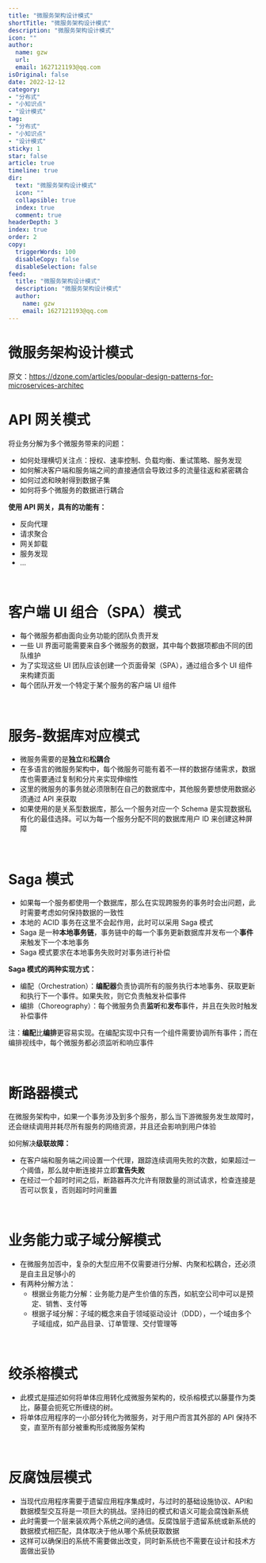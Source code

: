 ```yaml
---
title: "微服务架构设计模式"
shortTitle: "微服务架构设计模式"
description: "微服务架构设计模式"
icon: ""
author: 
  name: gzw
  url: 
  email: 1627121193@qq.com
isOriginal: false
date: 2022-12-12
category: 
- "分布式"
- "小知识点"
- "设计模式"
tag:
- "分布式"
- "小知识点"
- "设计模式"
sticky: 1
star: false
article: true
timeline: true
dir:
  text: "微服务架构设计模式"
  icon: ""
  collapsible: true
  index: true
  comment: true
headerDepth: 3
index: true
order: 2
copy:
  triggerWords: 100
  disableCopy: false
  disableSelection: false
feed:
  title: "微服务架构设计模式"
  description: "微服务架构设计模式"
  author:
    name: gzw
    email: 1627121193@qq.com
---
```




# 微服务架构设计模式





原文：https://dzone.com/articles/popular-design-patterns-for-microservices-architec



# API 网关模式

将业务分解为多个微服务带来的问题：

- 如何处理横切关注点：授权、速率控制、负载均衡、重试策略、服务发现
- 如何解决客户端和服务端之间的直接通信会导致过多的流量往返和紧密耦合
- 如何过滤和映射得到数据子集
- 如何将多个微服务的数据进行耦合

**使用 API 网关，具有的功能有：**

- 反向代理
- 请求聚合
- 网关卸载
- 服务发现
- ...



<br/>

# 客户端 UI 组合（SPA）模式

- 每个微服务都由面向业务功能的团队负责开发
- 一些 UI 界面可能需要来自多个微服务的数据，其中每个数据项都由不同的团队维护
- 为了实现这些 UI 团队应该创建一个页面骨架（SPA），通过组合多个 UI 组件来构建页面
- 每个团队开发一个特定于某个服务的客户端 UI 组件

<br/>



# 服务-数据库对应模式

- 微服务需要的是**独立**和**松耦合**
- 在多语言的微服务架构中，每个微服务可能有着不一样的数据存储需求，数据库也需要通过复制和分片来实现伸缩性
- 这里的微服务的事务就必须限制在自己的数据库中，其他服务要想使用数据必须通过 API 来获取
- 如果使用的是关系型数据库，那么一个服务对应一个 Schema 是实现数据私有化的最佳选择。可以为每一个服务分配不同的数据库用户 ID 来创建这种屏障



<br/>

# Saga 模式

- 如果每一个服务都使用一个数据库，那么在实现跨服务的事务时会出问题，此时需要考虑如何保持数据的一致性
- 本地的 ACID 事务在这里不会起作用，此时可以采用 Saga 模式
- Saga 是一种**本地事务链**，事务链中的每一个事务更新数据库并发布一个**事件**来触发下一个本地事务
- Saga 模式要求在本地事务失败时对事务进行补偿

**Saga 模式的两种实现方式：**

- 编配（Orchestration）：**编配器**负责协调所有的服务执行本地事务、获取更新和执行下一个事件。如果失败，则它负责触发补偿事件
- 编排（Choreography）：每个微服务负责**监听**和**发布**事件，并且在失败时触发补偿事件

注：**编配**比**编排**更容易实现。在编配实现中只有一个组件需要协调所有事件；而在编排视线中，每个微服务都必须监听和响应事件



<br/>

# 断路器模式

在微服务架构中，如果一个事务涉及到多个服务，那么当下游微服务发生故障时，还会继续调用并耗尽所有服务的网络资源，并且还会影响到用户体验

如何解决**级联故障：**

- 在客户端和服务端之间设置一个代理，跟踪连续调用失败的次数，如果超过一个阈值，那么就中断连接并立即**宣告失败**
- 在经过一个超时时间之后，断路器再次允许有限数量的测试请求，检查连接是否可以恢复，否则超时时间重置



<br/>

# 业务能力或子域分解模式

- 在微服务加否中，复杂的大型应用不仅需要进行分解、内聚和松耦合，还必须是自主且足够小的
- 有两种分解方法：
  - 根据业务能力分解：业务能力是产生价值的东西，如航空公司中可以是预定、销售、支付等
  - 根据子域分解：子域的概念来自于领域驱动设计（DDD），一个域由多个子域组成，如产品目录、订单管理、交付管理等



<br/>

# 绞杀榕模式

- 此模式是描述如何将单体应用转化成微服务架构的，绞杀榕模式以藤蔓作为类比，藤蔓会扼死它所缠绕的树。
- 将单体应用程序的一小部分转化为微服务，对于用户而言其外部的 API 保持不变，直至所有部分被重构形成微服务架构



<br/>

# 反腐蚀层模式

- 当现代应用程序需要于遗留应用程序集成时，与过时的基础设施协议、API和数据模型交互将是一项巨大的挑战。坚持旧的模式和语义可能会腐蚀新系统
- 此时需要一个层来装欢两个系统之间的通信。反腐蚀层于遗留系统或新系统的数据模式相匹配，具体取决于他从哪个系统获取数据
- 这样可以确保旧的系统不需要做出改变，同时新系统也不需要在设计和技术方面做出妥协

<br/>

<br/>